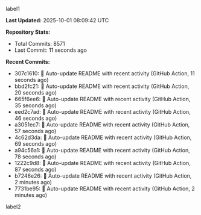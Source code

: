 
label1 
<!-- ACTIVITY_START -->
**Last Updated:** 2025-10-01 08:09:42 UTC

**Repository Stats:**
- Total Commits: 8571
- Last Commit: 11 seconds ago

**Recent Commits:**
- 307c1610: 🤖 Auto-update README with recent activity (GitHub Action, 11 seconds ago)
- bbd2fc21: 🤖 Auto-update README with recent activity (GitHub Action, 20 seconds ago)
- 665f6ee6: 🤖 Auto-update README with recent activity (GitHub Action, 35 seconds ago)
- eed2c7ad: 🤖 Auto-update README with recent activity (GitHub Action, 46 seconds ago)
- a3051ec7: 🤖 Auto-update README with recent activity (GitHub Action, 57 seconds ago)
- 4c62d3da: 🤖 Auto-update README with recent activity (GitHub Action, 69 seconds ago)
- a94c56a1: 🤖 Auto-update README with recent activity (GitHub Action, 78 seconds ago)
- 1222c9d8: 🤖 Auto-update README with recent activity (GitHub Action, 87 seconds ago)
- b7246e26: 🤖 Auto-update README with recent activity (GitHub Action, 2 minutes ago)
- 7731be95: 🤖 Auto-update README with recent activity (GitHub Action, 2 minutes ago)
<!-- ACTIVITY_END -->

label2

